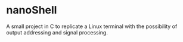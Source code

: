 # nanoShell
A small project in C to replicate a Linux terminal with the possibility of output addressing and signal processing.

